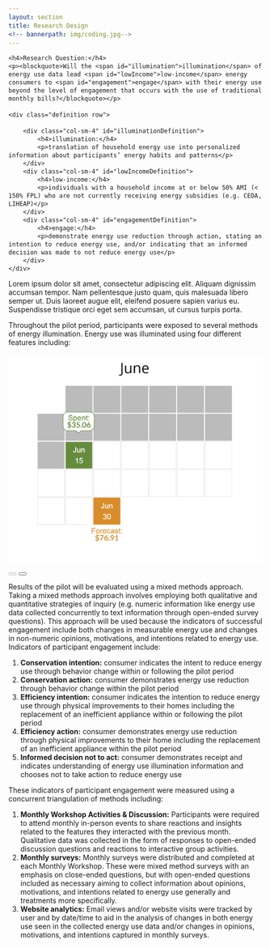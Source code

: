 ```yaml
---
layout: section
title: Research Design
<!-- bannerpath: img/coding.jpg-->
---
```


<div class="researchQuestion">

	<h4>Research Question:</h4>
	<p><blockquote>Will the <span id="illumination">illumination</span> of energy use data lead <span id="lowIncome">low-income</span> energy consumers to <span id="engagement">engage</span> with their energy use beyond the level of engagement that occurs with the use of traditional monthly bills?</blockquote></p>

	<div class="definition row">
		
		<div class="col-sm-4" id="illuminationDefinition">
			<h4>illumination:</h4>
			<p>translation of household energy use into personalized information about participants’ energy habits and patterns</p>
		</div>
		<div class="col-sm-4" id="lowIncomeDefinition">
			<h4>low-income:</h4>
			<p>individuals with a household income at or below 50% AMI (< 150% FPL) who are not currently receiving energy subsidies (e.g. CEDA, LIHEAP)</p>
		</div>
		<div class="col-sm-4" id="engagementDefinition">
			<h4>engage:</h4>
			<p>demonstrate energy use reduction through action, stating an intention to reduce energy use, and/or indicating that an informed decision was made to not reduce energy use</p>
		</div>
	</div> 

</div>

<p>Lorem ipsum dolor sit amet, consectetur adipiscing elit. Aliquam dignissim accumsan tempor. Nam pellentesque justo quam, quis malesuada libero semper ut. Duis laoreet augue elit, eleifend posuere sapien varius eu. Suspendisse tristique orci eget sem accumsan, ut cursus turpis porta.</p>

<p>Throughout the pilot period, participants were exposed to several methods of energy illumination. Energy use was illuminated using four different features including:</p>

<!-- <div id="carousel-example-generic" class="carousel slide"> -->

<!-- Wrapper for slides -->
<!--   <div class="carousel-inner" role="listbox">
    <div class="item active">
      	<div class="row">
      		<div class="col-sm-6">
      			<img src="img/spending-forecast.jpg" class="img-responsive" alt="spending forecast example">
	      	</div>
	      	<div class="col-sm-6">
	        	<h4>1. Spending Forecast</h4>
				<p>tested if energy spending updates at a shorter interval (daily rather than monthly) leads to increased levels of engagement over those receiving traditional monthly bills</p>
	      	</div>
	    </div>
    </div>
    <div class="item">
      <div class="row">
      		<div class="col-sm-6">
      			<img src="img/appliance-diagnosis.jpg" class="img-responsive" alt="spending forecast example">
	      	</div>
	      	<div class="col-sm-6">
	        	<h4>2. Appliance Spending Diagnosis</h4>
				<p>tested if appliance-level energy consumption information is a more accessible illumination of energy use leading to increased levels of engagement over those receiving traditional monthly bills</p>
	      	</div>
	    </div>
    </div>
    <div class="item">
      <div class="row">
      		<div class="col-sm-6">
      			<img src="img/goal-setting.png" class="img-responsive" alt="spending forecast example">
	      	</div>
	      	<div class="col-sm-6">
	        	<h4>3. Energy Savings Goal</h4>
				<p>tested if facilitating energy savings goals among participants leads to increased levels of engagement over those receiving traditional monthly bills</p>
	      	</div>
	    </div>
    </div>
    <div class="item">
      <div class="row">
      		<div class="col-sm-6">
      			<img src="img/program-match.jpg" class="img-responsive" alt="spending forecast example">
	      	</div>
	      	<div class="col-sm-6">
	        	<h4>4. Program Match</h4>
				<p>tested if a curated list of existing utility programs based on actual household energy use data will lead to increased levels of engagement over those receiving traditional monthly bills</p>
	      	</div>
	    </div>
    </div>
  </div> -->

<!-- Controls -->
<!--   <a class="left carousel-control" href="#carousel-example-generic" role="button" data-slide="prev">
    <span class="glyphicon glyphicon-chevron-left" aria-hidden="true"></span>
    <span class="sr-only">Previous</span>
  </a>
  <a class="right carousel-control" href="#carousel-example-generic" role="button" data-slide="next">
    <span class="glyphicon glyphicon-chevron-right" aria-hidden="true"></span>
    <span class="sr-only">Next</span>
  </a>
</div>
 -->
<!-- Try carousel from scratch --> 
<div class="featureCarousel">
	<img id="featureImg" src="img/spending-forecast.jpg" class="img-responsive">
	<form>
		<button type="button" id="prevFeature" class="btn" disabled="true"><i class="fa fa-chevron-circle-left"></i></button>
		<button type="button" id="nextFeature" class="btn"><i class="fa fa-chevron-circle-right"></i></button>
	</form>
</div>


<p>Results of the pilot will be evaluated using a mixed methods approach. Taking a mixed methods approach involves employing both qualitative and quantitative strategies of inquiry (e.g. numeric information like energy use data collected concurrently to text information through open-ended survey questions). This approach will be used because the indicators of successful engagement include both changes in measurable energy use and changes in non-numeric opinions, motivations, and intentions related to energy use. Indicators of participant engagement include:</p>

<ol>
	<li><strong>Conservation intention:</strong> consumer indicates the intent to reduce energy use through behavior change within or following the pilot period</li>
	<li><strong>Conservation action:</strong> consumer demonstrates energy use reduction through behavior change within the pilot period</li>
	<li><strong>Efficiency intention:</strong> consumer indicates the intention to reduce energy use through physical improvements to their homes including the replacement of an inefficient appliance within or following the pilot period</li>
	<li><strong>Efficiency action:</strong> consumer demonstrates energy use reduction through physical improvements to their home including the replacement of an inefficient appliance within the pilot period</li>
	<li><strong>Informed decision not to act:</strong> consumer demonstrates receipt and indicates understanding of energy use illumination information and chooses not to take action to reduce energy use</li>
</ol>

<p>These indicators of participant engagement were measured using a concurrent triangulation of methods including:</p>

<ol>
	<li><strong>Monthly Workshop Activities & Discussion:</strong> Participants were required to attend monthly in-person events to share reactions and insights related to the features they interacted with the previous month. Qualitative data was collected in the form of responses to open-ended discussion questions and reactions to interactive group activities. </li>
	<li><strong>Monthly surveys:</strong> Monthly surveys were distributed and completed at each Monthly Workshop. These were mixed method surveys with an emphasis on close-ended questions, but with open-ended questions included as necessary aiming to collect information about opinions, motivations, and intentions related to energy use generally and treatments more specifically.</li>
	<li><strong>Website analytics:</strong> Email views and/or website visits were tracked by user and by date/time to aid in the analysis of changes in both energy use seen in the collected energy use data and/or changes in opinions, motivations, and intentions captured in monthly surveys.</li>
</ol>
